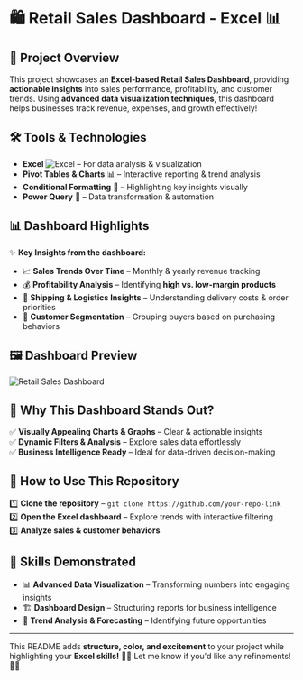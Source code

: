 # 🛍 **Retail Sales Dashboard - Excel** 📊  

## 🎯 **Project Overview**  
This project showcases an **Excel-based Retail Sales Dashboard**, providing **actionable insights** into sales performance, profitability, and customer trends. Using **advanced data visualization techniques**, this dashboard helps businesses track revenue, expenses, and growth effectively!  

## 🛠 **Tools & Technologies**  
- **Excel** ![Excel](https://img.shields.io/badge/MS_Excel-217346?style=flat-square&logo=microsoft-excel&logoColor=white) – For data analysis & visualization  
- **Pivot Tables & Charts** 📊 – Interactive reporting & trend analysis  
- **Conditional Formatting** 🎨 – Highlighting key insights visually  
- **Power Query** 🔄 – Data transformation & automation  

## 📊 **Dashboard Highlights**  
✨ **Key Insights from the dashboard:**  
- 📈 **Sales Trends Over Time** – Monthly & yearly revenue tracking  
- 💰 **Profitability Analysis** – Identifying **high vs. low-margin products**  
- 🚚 **Shipping & Logistics Insights** – Understanding delivery costs & order priorities  
- 🎯 **Customer Segmentation** – Grouping buyers based on purchasing behaviors  

## 🖼 **Dashboard Preview**  
![Retail Sales Dashboard](dashboard_image.png)  

## 🎨 **Why This Dashboard Stands Out?**  
✅ **Visually Appealing Charts & Graphs** – Clear & actionable insights  
✅ **Dynamic Filters & Analysis** – Explore sales data effortlessly  
✅ **Business Intelligence Ready** – Ideal for data-driven decision-making  

## 🚀 **How to Use This Repository**  
1️⃣ **Clone the repository** – `git clone https://github.com/your-repo-link`  
2️⃣ **Open the Excel dashboard** – Explore trends with interactive filtering  
3️⃣ **Analyze sales & customer behaviors**  

## 🌟 **Skills Demonstrated**  
- 📊 **Advanced Data Visualization** – Transforming numbers into engaging insights  
- 🏗 **Dashboard Design** – Structuring reports for business intelligence  
- 🔎 **Trend Analysis & Forecasting** – Identifying future opportunities  

---

This README adds **structure, color, and excitement** to your project while highlighting your **Excel skills!** 🚀🔥 Let me know if you'd like any refinements! 🎯✨  
